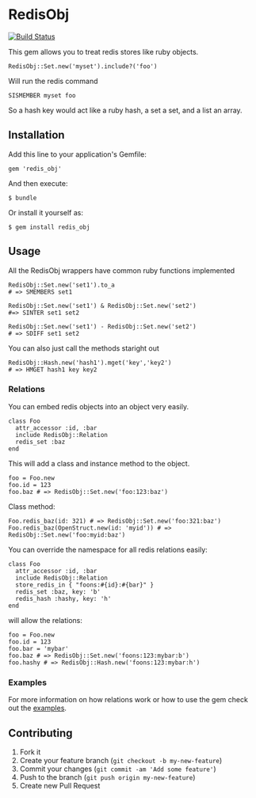 # RedisObj

[![Build Status](https://travis-ci.org/tal/redis_obj.png)](https://travis-ci.org/tal/redis_obj)

This gem allows you to treat redis stores like ruby objects.

    RedisObj::Set.new('myset').include?('foo')

Will run the redis command

    SISMEMBER myset foo

So a hash key would act like a ruby hash, a set a set, and a list an array.

## Installation

Add this line to your application's Gemfile:

    gem 'redis_obj'

And then execute:

    $ bundle

Or install it yourself as:

    $ gem install redis_obj

## Usage

All the RedisObj wrappers have common ruby functions implemented

    RedisObj::Set.new('set1').to_a
    # => SMEMBERS set1

    RedisObj::Set.new('set1') & RedisObj::Set.new('set2')
    #=> SINTER set1 set2

    RedisObj::Set.new('set1') - RedisObj::Set.new('set2')
    # => SDIFF set1 set2

You can also just call the methods staright out

    RedisObj::Hash.new('hash1').mget('key','key2')
    # => HMGET hash1 key key2

### Relations

You can embed redis objects into an object very easily.

    class Foo
      attr_accessor :id, :bar
      include RedisObj::Relation
      redis_set :baz
    end

This will add a class and instance method to the object.

    foo = Foo.new
    foo.id = 123
    foo.baz # => RedisObj::Set.new('foo:123:baz')

Class method:

    Foo.redis_baz(id: 321) # => RedisObj::Set.new('foo:321:baz')
    Foo.redis_baz(OpenStruct.new(id: 'myid')) # => RedisObj::Set.new('foo:myid:baz')

You can override the namespace for all redis relations easily:

    class Foo
      attr_accessor :id, :bar
      include RedisObj::Relation
      store_redis_in { "foons:#{id}:#{bar}" }
      redis_set :baz, key: 'b'
      redis_hash :hashy, key: 'h'
    end

will allow the relations:

    foo = Foo.new
    foo.id = 123
    foo.bar = 'mybar'
    foo.baz # => RedisObj::Set.new('foons:123:mybar:b')
    foo.hashy # => RedisObj::Hash.new('foons:123:mybar:h')

### Examples

For more information on how relations work or how to use the gem check out the [examples](https://github.com/tal/redis_obj/wiki#examples).

## Contributing

1. Fork it
2. Create your feature branch (`git checkout -b my-new-feature`)
3. Commit your changes (`git commit -am 'Add some feature'`)
4. Push to the branch (`git push origin my-new-feature`)
5. Create new Pull Request
